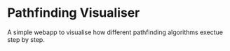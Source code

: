 # Pathfinding Visualiser
 A simple webapp to visualise how different pathfinding algorithms exectue step by step. 
